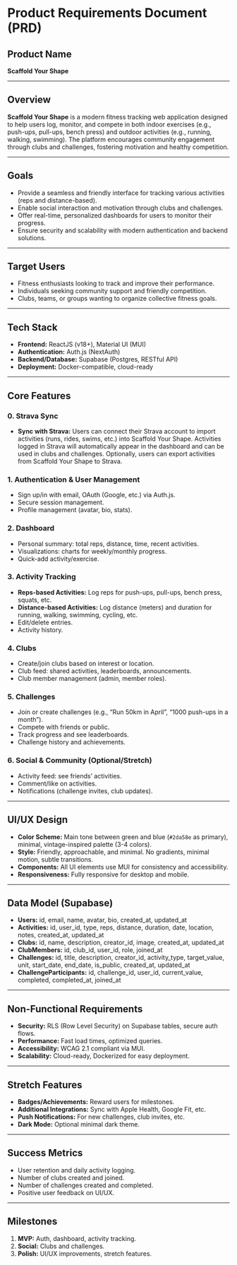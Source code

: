 # Product Requirements Document (PRD)

## Product Name
**Scaffold Your Shape**

---

## Overview

**Scaffold Your Shape** is a modern fitness tracking web application designed to help users log, monitor, and compete in both indoor exercises (e.g., push-ups, pull-ups, bench press) and outdoor activities (e.g., running, walking, swimming). The platform encourages community engagement through clubs and challenges, fostering motivation and healthy competition.

---

## Goals

- Provide a seamless and friendly interface for tracking various activities (reps and distance-based).
- Enable social interaction and motivation through clubs and challenges.
- Offer real-time, personalized dashboards for users to monitor their progress.
- Ensure security and scalability with modern authentication and backend solutions.

---

## Target Users

- Fitness enthusiasts looking to track and improve their performance.
- Individuals seeking community support and friendly competition.
- Clubs, teams, or groups wanting to organize collective fitness goals.

---

## Tech Stack

- **Frontend:** ReactJS (v18+), Material UI (MUI)
- **Authentication:** Auth.js (NextAuth)
- **Backend/Database:** Supabase (Postgres, RESTful API)
- **Deployment:** Docker-compatible, cloud-ready

---

## Core Features

### 0. **Strava Sync**
- **Sync with Strava:** Users can connect their Strava account to import activities (runs, rides, swims, etc.) into Scaffold Your Shape. Activities logged in Strava will automatically appear in the dashboard and can be used in clubs and challenges. Optionally, users can export activities from Scaffold Your Shape to Strava.

### 1. **Authentication & User Management**
- Sign up/in with email, OAuth (Google, etc.) via Auth.js.
- Secure session management.
- Profile management (avatar, bio, stats).

### 2. **Dashboard**
- Personal summary: total reps, distance, time, recent activities.
- Visualizations: charts for weekly/monthly progress.
- Quick-add activity/exercise.

### 3. **Activity Tracking**
- **Reps-based Activities:** Log reps for push-ups, pull-ups, bench press, squats, etc.
- **Distance-based Activities:** Log distance (meters) and duration for running, walking, swimming, cycling, etc.
- Edit/delete entries.
- Activity history.

### 4. **Clubs**
- Create/join clubs based on interest or location.
- Club feed: shared activities, leaderboards, announcements.
- Club member management (admin, member roles).

### 5. **Challenges**
- Join or create challenges (e.g., “Run 50km in April”, “1000 push-ups in a month”).
- Compete with friends or public.
- Track progress and see leaderboards.
- Challenge history and achievements.

### 6. **Social & Community (Optional/Stretch)**
- Activity feed: see friends’ activities.
- Comment/like on activities.
- Notifications (challenge invites, club updates).

---

## UI/UX Design

- **Color Scheme:** Main tone between green and blue (`#2da58e` as primary), minimal, vintage-inspired palette (3-4 colors).
- **Style:** Friendly, approachable, and minimal. No gradients, minimal motion, subtle transitions.
- **Components:** All UI elements use MUI for consistency and accessibility.
- **Responsiveness:** Fully responsive for desktop and mobile.

---

## Data Model (Supabase)

- **Users:** id, email, name, avatar, bio, created_at, updated_at
- **Activities:** id, user_id, type, reps, distance, duration, date, location, notes, created_at, updated_at
- **Clubs:** id, name, description, creator_id, image, created_at, updated_at
- **ClubMembers:** id, club_id, user_id, role, joined_at
- **Challenges:** id, title, description, creator_id, activity_type, target_value, unit, start_date, end_date, is_public, created_at, updated_at
- **ChallengeParticipants:** id, challenge_id, user_id, current_value, completed, completed_at, joined_at

---

## Non-Functional Requirements

- **Security:** RLS (Row Level Security) on Supabase tables, secure auth flows.
- **Performance:** Fast load times, optimized queries.
- **Accessibility:** WCAG 2.1 compliant via MUI.
- **Scalability:** Cloud-ready, Dockerized for easy deployment.

---

## Stretch Features

- **Badges/Achievements:** Reward users for milestones.
- **Additional Integrations:** Sync with Apple Health, Google Fit, etc.
- **Push Notifications:** For new challenges, club invites, etc.
- **Dark Mode:** Optional minimal dark theme.

---

## Success Metrics

- User retention and daily activity logging.
- Number of clubs created and joined.
- Number of challenges created and completed.
- Positive user feedback on UI/UX.

---

## Milestones

1. **MVP:** Auth, dashboard, activity tracking.
2. **Social:** Clubs and challenges.
3. **Polish:** UI/UX improvements, stretch features.
